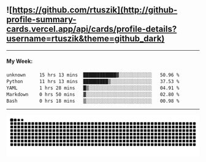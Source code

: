 ## ![https://github.com/rtuszik](http://github-profile-summary-cards.vercel.app/api/cards/profile-details?username=rtuszik&theme=github_dark)

---
#### My Week:

<!--START_SECTION:waka-->

```txt
unknown     15 hrs 13 mins  ████████████▓░░░░░░░░░░░░   50.96 %
Python      11 hrs 13 mins  █████████▒░░░░░░░░░░░░░░░   37.53 %
YAML        1 hrs 28 mins   █▒░░░░░░░░░░░░░░░░░░░░░░░   04.91 %
Markdown    0 hrs 50 mins   ▓░░░░░░░░░░░░░░░░░░░░░░░░   02.80 %
Bash        0 hrs 18 mins   ▒░░░░░░░░░░░░░░░░░░░░░░░░   00.98 %
```

<!--END_SECTION:waka-->

---

![](https://raw.githubusercontent.com/rtuszik/rtuszik/output/github-contribution-grid-snake-dark.svg)
